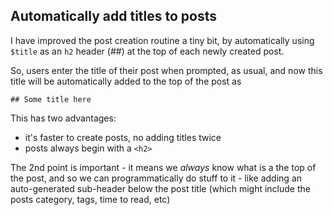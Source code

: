 
## Automatically add titles to posts

I have improved the post creation routine a tiny bit, by automatically using `$title` as an `h2` header (##) at the top of each newly created post.

So, users enter the title of their post when prompted, as usual, and now this title will be automatically added to the top of the post as

```
## Some title here
```

This has two advantages:

- it's faster to create posts, no adding titles twice
- posts always begin with a `<h2>`

The 2nd point is important - it means we *always* know what is a the top of the post, and so we can programmatically do stuff to it - like adding an auto-generated sub-header below the post title (which might include the posts category, tags, time to read, etc)

